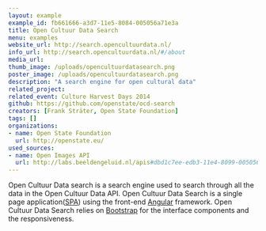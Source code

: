 ```yaml
---
layout: example
example_id: fb661666-a3d7-11e5-8084-005056a71e3a
title: Open Cultuur Data Search
menu: examples
website_url: http://search.opencultuurdata.nl/
info_url: http://search.opencultuurdata.nl/#/about
media_url: 
thumb_image: /uploads/opencultuurdatasearch.png
poster_image: /uploads/opencultuurdatasearch.png
description: "A search engine for open cultural data"
related_project: 
related_event: Culture Harvest Days 2014
github: https://github.com/openstate/ocd-search
creators: [Frank Sträter, Open State Foundation]
tags: []
organizations: 
- name: Open State Foundation
  url: http://openstate.eu/
used_sources: 
- name: Open Images API
  url: http://labs.beeldengeluid.nl/apis#dbd1c7ee-edb3-11e4-8099-005056a71e3a
---
```


Open Cultuur Data search is a search engine used to search through all the data in the Open Cultuur Data API. Open Cultuur Data Search is a single page application([SPA](http://en.wikipedia.org/wiki/Single-page_application)) using the front-end [Angular](https://angularjs.org/) framework. Open Cultuur Data Search relies on [Bootstrap](http://getbootstrap.com/) for the interface components and the responsiveness.
